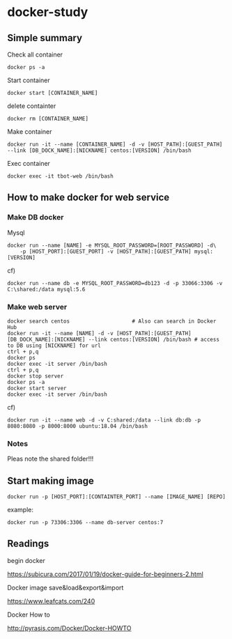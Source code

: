 # docker-study

## Simple summary

Check all container

```
docker ps -a
```

Start container
```
docker start [CONTAINER_NAME]
```

delete containter
```
docker rm [CONTAINER_NAME]
```

Make container
```
docker run -it --name [CONTAINER_NAME] -d -v [HOST_PATH]:[GUEST_PATH] --link [DB_DOCK_NAME]:[NICKNAME] centos:[VERSION] /bin/bash

```

Exec container
```
docker exec -it tbot-web /bin/bash
```


## How to make docker for web service

### Make DB docker
Mysql
```
docker run --name [NAME] -e MYSQL_ROOT_PASSWORD=[ROOT_PASSWORD] -d\
	-p [HOST_PORT]:[GUEST_PORT] -v [HOST_PATH]:[GUEST_PATH] mysql:[VERSION]
```
cf)
```
docker run --name db -e MYSQL_ROOT_PASSWORD=db123 -d -p 33066:3306 -v C:\shared:/data mysql:5.6
```

### Make web server

```
docker search centos					# Also can search in Docker Hub
docker run -it --name [NAME] -d -v [HOST_PATH]:[GUEST_PATH] [DB_DOCK_NAME]:[NICKNAME] --link centos:[VERSION] /bin/bash	# access to DB using [NICKNAME] for url
ctrl + p,q
docker ps
docker exec -it server /bin/bash
ctrl + p,q
docker stop server
docker ps -a
docker start server
docker exec -it server /bin/bash

```
cf)
```
docker run -it --name web -d -v C:shared:/data --link db:db -p 8080:8080 -p 8000:8000 ubuntu:18.04 /bin/bash
```


### Notes

Pleas note the shared folder!!!

## Start making image

```
docker run -p [HOST_PORT]:[CONTAINTER_PORT] --name [IMAGE_NAME] [REPO]
```

example:

```
docker run -p 73306:3306 --name db-server centos:7
```

## Readings

begin docker

https://subicura.com/2017/01/19/docker-guide-for-beginners-2.html

Docker image save&load&export&import

https://www.leafcats.com/240

Docker How to

http://pyrasis.com/Docker/Docker-HOWTO
